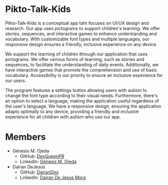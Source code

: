 # Pikto-Talk-Kids
Pikto-Talk-Kids is a conceptual app taht focuses on UI/UX design and research. Our app uses pictograms to support children's learning. We offer stories, sequences, and interactive games to enhance understanding and vocabulary. With customizable font types and multiple languages, our responsive design ensures a friendly, inclusive experience on any device.

We support the learning of children through our application that uses pictograms. We offer various forms of learning, such as stories and sequences, to facilitate the understanding of daily events. Additionally, we have interactive games that promote the comprehension and use of basic vocabulary. Accessibility is our priority to ensure an inclusive experience for our users.

The program features a settings button allowing users with autism to change the font type according to their visual needs. Furthermore, there's an option to select a language, making the application useful regardless of the user's language. We have a responsive design, ensuring the application adapts optimally to any device, providing a friendly and inclusive experience for all children with autism who use our app.

# Members 
- Génesis M. Ojeda
  - GitHub: [DevQueenPR](https://github.com/DevQueenPR)
  - LinkedIn: [Génesis M. Ojeda](https://www.linkedin.com/in/g%C3%A9nesis-ojeda-451576302?utm_source=share&utm_campaign=share_via&utm_content=profile&utm_medium=android_app)
- Dairan DeJesús
  - GitHub: [DairanDoo](https://github.com/DairaDoo)
  - LinkedIn: [Dairan De Jesus Mora](https://www.linkedin.com/in/dairandejesusmora/)
